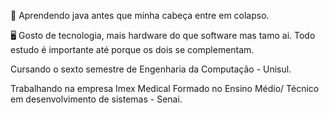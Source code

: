 🤯 Aprendendo java antes que minha cabeça entre em colapso.

🖥️ Gosto de tecnologia, mais hardware do que software mas tamo ai. Todo estudo é importante até porque os dois se complementam.

Cursando o sexto semestre de Engenharia da Computação - Unisul.

Trabalhando na empresa Imex Medical
Formado no Ensino Médio/ Técnico em desenvolvimento de sistemas - Senai.
